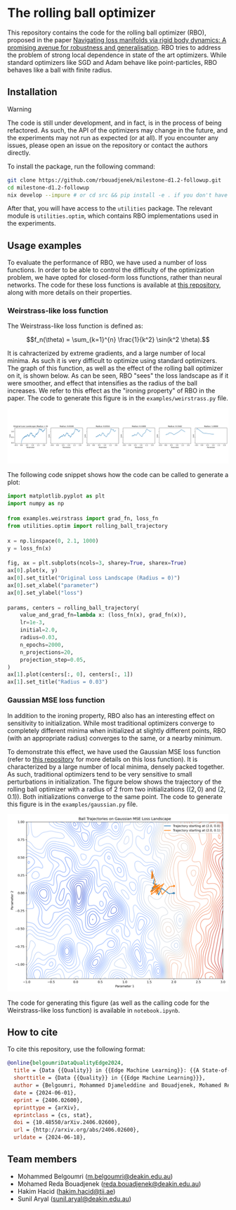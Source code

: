 # The rolling ball optimizer

This repository contains the code for the rolling ball optimizer (RBO),
proposed in the paper [Navigating loss manifolds via rigid body dynamics: A promising avenue for robustness and generalisation](https://arxiv.org/pdf/2505.19527).
RBO tries to address the problem of strong local dependence in state of the art optimizers.
While standard optimizers like SGD and Adam behave like point-particles, RBO behaves like a ball with finite radius.


## Installation
>[!WARNING]
> The code is still under development, and in fact, is in the process of being refactored.
> As such, the API of the optimizers may change in the future, and the experiments may not run as expected (or at all).
> If you encounter any issues, please open an issue on the repository or contact the authors directly.

To install the package, run the following command:

```bash
git clone https://github.com/rbouadjenek/milestone-d1.2-followup.git
cd milestone-d1.2-followup
nix develop --impure # or cd src && pip install -e . if you don't have nix installed
```

After that, you will have access to the `utilities` package.
The relevant module is `utilities.optim`, which contains RBO implementations
used in the experiments.

## Usage examples

To evaluate the performance of RBO, we have used a number of loss functions.
In order to be able to control the difficulty of the optimization problem,
we have opted for closed-form loss functions, rather than neural networks.
The code for these loss functions is available at [this repository](https://github.com/mohammedbelgoumri/milestone-d-2.5), along with more details on their properties.

### Weirstrass-like loss function


The Weirstrass-like loss function is defined as:
```math
f_n(\theta) = \sum_{k=1}^{n} \frac{1}{k^2} \sin(k^2 \theta).
```
It is cahracterized by extreme gradients, and a large number of local minima.
As such it is very difficult to optimize using standard optimizers.
The graph of this function, as well as the effect of the rolling ball optimizer on it, is shown below. 
As can be seen, RBO "sees" the loss landscape as if it were smoother,
and effect that intensifies as the radius of the ball increases.
We refer to this effect as the "ironing property" of RBO in the paper.
The code to generate this figure is in the `examples/weirstrass.py` file.

![a](weirstrass_trajectory.png)

The following code snippet shows how the code can be called to generate a plot:
```python
import matplotlib.pyplot as plt
import numpy as np

from examples.weirstrass import grad_fn, loss_fn
from utilities.optim import rolling_ball_trajectory

x = np.linspace(0, 2.1, 1000)
y = loss_fn(x)

fig, ax = plt.subplots(ncols=3, sharey=True, sharex=True)
ax[0].plot(x, y)
ax[0].set_title("Original Loss Landscape (Radius = 0)")
ax[0].set_xlabel("parameter")
ax[0].set_ylabel("loss")

params, centers = rolling_ball_trajectory(
    value_and_grad_fn=lambda x: (loss_fn(x), grad_fn(x)),
    lr=1e-3,
    initial=2.0,
    radius=0.03,
    n_epochs=2000,
    n_projections=20,
    projection_step=0.05,
)
ax[1].plot(centers[:, 0], centers[:, 1])
ax[1].set_title("Radius = 0.03")
```


### Gaussian MSE loss function

In addition to the ironing property, RBO also has an interesting effect on sensitivity to initialization.
While most traditional optimizers converge to completely different minima
when initialized at slightly different points, RBO (with an appropriate radius)
converges to the same, or a nearby minimum.

To demonstrate this effect, we have used the Gaussian MSE loss function (refer to [this repository](https://github.com/mohammedbelgoumri/milestone-d-2.5) for more details on this loss function).
It is characterized by a large number of local minima, densely packed together.
As such, traditional optimizers tend to be very sensitive to small perturbations in initialization.
The figure below shows the trajectory of the rolling ball optimizer 
with a radius of 2 from two initializations ($(2, 0)$ and $(2, 0.1)$).
Both initializations converge to the same point.
The code to generate this figure is in the `examples/gaussian.py` file.

![](gaussian_ball_trajectory.png)

The code for generating this figure (as well as the calling code for the Weirstrass-like loss function) is available in `notebook.ipynb`.



## How to cite

To cite this repository, use the following format:

```bibtex
@online{belgoumriDataQualityEdge2024,
  title = {Data {{Quality}} in {{Edge Machine Learning}}: {{A State-of-the-Art Survey}}},
  shorttitle = {Data {{Quality}} in {{Edge Machine Learning}}},
  author = {Belgoumri, Mohammed Djameleddine and Bouadjenek, Mohamed Reda and Aryal, Sunil and Hacid, Hakim},
  date = {2024-06-01},
  eprint = {2406.02600},
  eprinttype = {arXiv},
  eprintclass = {cs, stat},
  doi = {10.48550/arXiv.2406.02600},
  url = {http://arxiv.org/abs/2406.02600},
  urldate = {2024-06-18},
```

## Team members

- Mohammed Belgoumri (m.belgoumri@deakin.edu.au)
- Mohamed Reda Bouadjenek (reda.bouadjenek@deakin.edu.au)
- Hakim Hacid (hakim.hacid@tii.ae)
- Sunil Aryal (sunil.aryal@deakin.edu.au)
